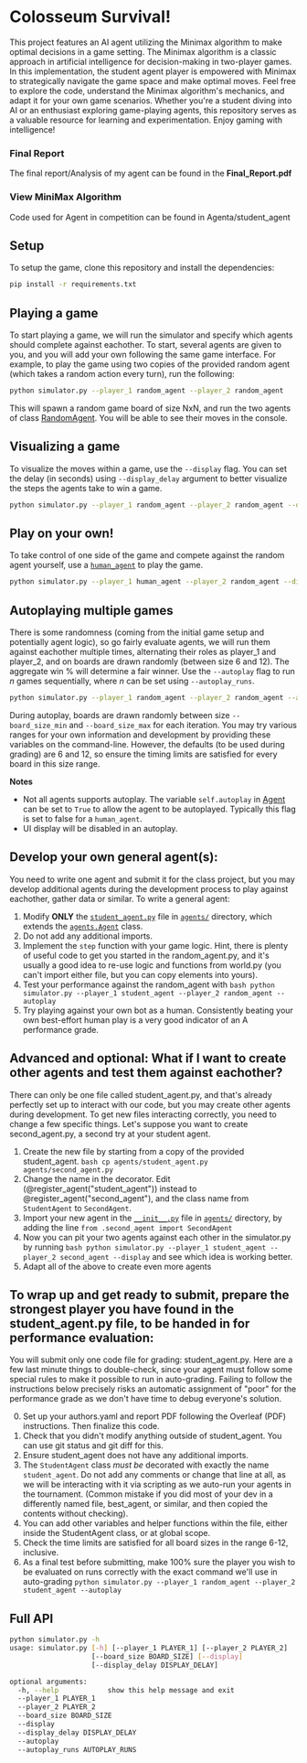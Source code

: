 # Colosseum Survival!
This project features an AI agent utilizing the Minimax algorithm to make optimal decisions in a game setting. The Minimax algorithm is a classic approach in artificial intelligence for decision-making in two-player games. In this implementation, the student agent player is empowered with Minimax to strategically navigate the game space and make optimal moves. Feel free to explore the code, understand the Minimax algorithm's mechanics, and adapt it for your own game scenarios. Whether you're a student diving into AI or an enthusiast exploring game-playing agents, this repository serves as a valuable resource for learning and experimentation. Enjoy gaming with intelligence!

### Final Report
The final report/Analysis of my agent can be found in the **Final_Report.pdf**

### View MiniMax Algorithm
Code used for Agent in competition can be found in Agenta/student_agent

## Setup

To setup the game, clone this repository and install the dependencies:

```bash
pip install -r requirements.txt
```

## Playing a game

To start playing a game, we will run the simulator and specify which agents should complete against eachother. To start, several agents are given to you, and you will add your own following the same game interface. For example, to play the game using two copies of the provided random agent (which takes a random action every turn), run the following:

```bash
python simulator.py --player_1 random_agent --player_2 random_agent
```

This will spawn a random game board of size NxN, and run the two agents of class [RandomAgent](agents/random_agent.py). You will be able to see their moves in the console.

## Visualizing a game

To visualize the moves within a game, use the `--display` flag. You can set the delay (in seconds) using `--display_delay` argument to better visualize the steps the agents take to win a game.

```bash
python simulator.py --player_1 random_agent --player_2 random_agent --display
```

## Play on your own!

To take control of one side of the game and compete against the random agent yourself, use a [`human_agent`](agents/human_agent.py) to play the game.

```bash
python simulator.py --player_1 human_agent --player_2 random_agent --display
```

## Autoplaying multiple games

There is some randomness (coming from the initial game setup and potentially agent logic), so go fairly evaluate agents, we will run them against eachother multiple times, alternating their roles as player_1 and player_2, and on boards are drawn randomly (between size 6 and 12). The aggregate win % will determine a fair winner. Use the `--autoplay` flag to run $n$ games sequentially, where $n$ can be set using `--autoplay_runs`.

```bash
python simulator.py --player_1 random_agent --player_2 random_agent --autoplay
```

During autoplay, boards are drawn randomly between size `--board_size_min` and `--board_size_max` for each iteration. You may try various ranges for your own information and development by providing these variables on the command-line. However, the defaults (to be used during grading) are 6 and 12, so ensure the timing limits are satisfied for every board in this size range. 

**Notes**

- Not all agents supports autoplay. The variable `self.autoplay` in [Agent](agents/agent.py) can be set to `True` to allow the agent to be autoplayed. Typically this flag is set to false for a `human_agent`.
- UI display will be disabled in an autoplay.

## Develop your own general agent(s):

You need to write one agent and submit it for the class project, but you may develop additional agents during the development process to play against eachother, gather data or similar. To write a general agent:

1. Modify **ONLY** the [`student_agent.py`](agents/student_agent.py) file in [`agents/`](agents/) directory, which extends the [`agents.Agent`](agents/agent.py) class.
2. Do not add any additional imports.
3. Implement the `step` function with your game logic. Hint, there is plenty of useful code to get you started in the random_agent.py, and it's usually a good idea to re-use logic and functions from world.py (you can't import either file, but you can copy elements into yours).
4. Test your performance against the random_agent with ```bash
python simulator.py --player_1 student_agent --player_2 random_agent --autoplay```
5. Try playing against your own bot as a human. Consistently beating your own best-effort human play is a very good indicator of an A performance grade.

## Advanced and optional: What if I want to create other agents and test them against eachother?

There can only be one file called student_agent.py, and that's already perfectly set up to interact with our code, but you may create other agents during development. To get new files interacting correctly, you need to change a few specific things. Let's suppose you want to create second_agent.py, a second try at your student agent.

1. Create the new file by starting from a copy of the provided student_agent. ```bash cp agents/student_agent.py agents/second_agent.py```
2. Change the name in the decorator. Edit (@register_agent("student_agent")) instead to @register_agent("second_agent"), and the class name from `StudentAgent` to `SecondAgent`. 
3. Import your new agent in the [`__init__.py`](agents/__init__.py) file in [`agents/`](agents/) directory, by adding the line `from .second_agent import SecondAgent`
4. Now you can pit your two agents against each other in the simulator.py by running ```bash python simulator.py --player_1 student_agent --player_2 second_agent --display``` and see which idea is working better.
5. Adapt all of the above to create even more agents
    
## To wrap up and get ready to submit, prepare the strongest player you have found in the student_agent.py file, to be handed in for performance evaluation:

You will submit only one code file for grading: student_agent.py. Here are a few last minute things to double-check, since your agent must follow some special rules to make it possible to run in auto-grading. Failing to follow the instructions below precisely risks an automatic assignment of "poor" for the performance grade as we don't have time to debug everyone's solution.

0. Set up your authors.yaml and report PDF following the Overleaf (PDF) instructions. Then finalize this code.
1. Check that you didn't modify anything outside of student_agent. You can use git status and git diff for this.
2. Ensure student_agent does not have any additional imports.
3. The `StudentAgent` class *must be* decorated with exactly the name `student_agent`. Do not add any comments or change that line at all, as we will be interacting with it via scripting as we auto-run your agents in the tournament. (Common mistake if you did most of your dev in a differently named file, best_agent, or similar, and then copied the contents without checking).
4. You can add other variables and helper functions within the file, either inside the StudentAgent class, or at global scope.
5. Check the time limits are satisfied for all board sizes in the range 6-12, inclusive.
6. As a final test before submitting, make 100% sure the player you wish to be evaluated on runs correctly with the exact command we'll use in auto-grading ```python simulator.py --player_1 random_agent --player_2 student_agent --autoplay```

## Full API

```bash
python simulator.py -h       
usage: simulator.py [-h] [--player_1 PLAYER_1] [--player_2 PLAYER_2]
                    [--board_size BOARD_SIZE] [--display]
                    [--display_delay DISPLAY_DELAY]

optional arguments:
  -h, --help            show this help message and exit
  --player_1 PLAYER_1
  --player_2 PLAYER_2
  --board_size BOARD_SIZE
  --display
  --display_delay DISPLAY_DELAY
  --autoplay
  --autoplay_runs AUTOPLAY_RUNS
```

